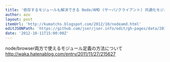 ```yaml
---
title: '依存するモジュールも解決できる Node/AMD (サーバ/クライアント) 共通化モジュールを書く :: kumatch&#039;s blogspot'
author: azu
layout: post
itemUrl: 'http://kumatchs.blogspot.com/2012/10/nodeamd.html'
editJSONPath: 'https://github.com/jser/jser.info/edit/gh-pages/data/2012/10/index.json'
date: '2012-10-11T15:00:00Z'
---
```

node/browser両方で使えるモジュール定義の方法について
http://waka.hatenablog.com/entry/2011/11/27/215627
